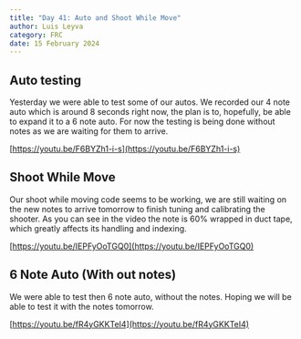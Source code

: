 ```yaml
---
title: "Day 41: Auto and Shoot While Move"
author: Luis Leyva
category: FRC
date: 15 February 2024
---
```


## Auto testing

Yesterday we were able to test some of our autos. We recorded our 4 note auto which is around 8 seconds right now, the plan is to, hopefully, be able to expand it to a 6 note auto. For now the testing is being done without notes as we are waiting for them to arrive.

[https://youtu.be/F6BYZh1-i-s](https://youtu.be/F6BYZh1-i-s)

## Shoot While Move

Our shoot while moving code seems to be working, we are still waiting on the new notes to arrive tomorrow to finish tuning and calibrating the shooter. As you can see in the video the note is 60% wrapped in duct tape, which greatly affects its handling and indexing.

[https://youtu.be/IEPFyOoTGQ0](https://youtu.be/IEPFyOoTGQ0)

## 6 Note Auto (With out notes)

We were able to test then 6 note auto, without the notes. Hoping we will be able to test it with the notes tomorrow.

[https://youtu.be/fR4yGKKTeI4](https://youtu.be/fR4yGKKTeI4)
